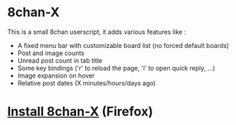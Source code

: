 8chan-X
=======

This is a small 8chan userscript, it adds various features like :
 - A fixed menu bar with customizable board list (no forced default boards)
 - Post and image counts
 - Unread post count in tab title
 - Some key bindings ('r' to reload the page, 'i' to open quick reply, ...)
 - Image expansion on hover
 - Relative post dates (X minutes/hours/days ago)

<h1><a href="https://github.com/tux3/8chan-X/raw/master/8chan-x.user.js">Install 8chan-X</a> (Firefox)</h1>
